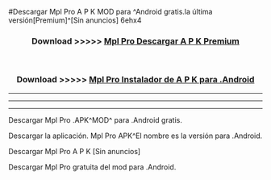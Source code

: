 #Descargar Mpl Pro  A P K MOD para ^Android gratis.la última versión[Premium]^[Sin anuncios] 6ehx4



<div align="center">
<h3>Download >>>>> <a href="https://es-web.web.app/?es= Mpl Pro ">Mpl Pro  Descargar A P K Premium</a></h3><br>

<h3>Download >>>>> <a href="https://es-web.web.app/?es= Mpl Pro ">Mpl Pro  Instalador de A P K para .Android</a></h3>
</div>


----------------------------------------------------------

----------------------------------------------------------

----------------------------------------------------------

Descargar Mpl Pro  .APK^MOD^ para .Android gratis.

Descargar la aplicación. Mpl Pro  APK^El nombre es la versión para .Android.

Descargar Mpl Pro  A P K [Sin anuncios]

Descargar Mpl Pro  gratuita del mod para .Android.